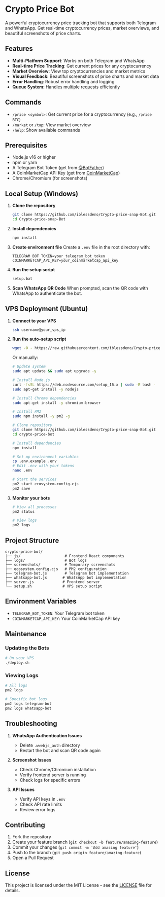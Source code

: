 # Crypto Price Bot 

A powerful cryptocurrency price tracking bot that supports both Telegram and WhatsApp. Get real-time cryptocurrency prices, market overviews, and beautiful screenshots of price charts.

## Features 

- **Multi-Platform Support**: Works on both Telegram and WhatsApp
- **Real-time Price Tracking**: Get current prices for any cryptocurrency
- **Market Overview**: View top cryptocurrencies and market metrics
- **Visual Feedback**: Beautiful screenshots of price charts and market data
- **Error Handling**: Robust error handling and logging
- **Queue System**: Handles multiple requests efficiently

## Commands 

- `/price <symbol>`: Get current price for a cryptocurrency (e.g., `/price BTC`)
- `/market` or `/top`: View market overview
- `/help`: Show available commands

## Prerequisites 

- Node.js v16 or higher
- npm or yarn
- A Telegram Bot Token (get from [@BotFather](https://t.me/botfather))
- A CoinMarketCap API Key (get from [CoinMarketCap](https://coinmarketcap.com/api/))
- Chrome/Chromium (for screenshots)

## Local Setup (Windows) 

1. **Clone the repository**
   ```bash
   git clone https://github.com/iblessdeno/Crypto-price-snap-Bot.git
   cd Crypto-price-snap-Bot
   ```

2. **Install dependencies**
   ```bash
   npm install
   ```

3. **Create environment file**
   Create a `.env` file in the root directory with:
   ```env
   TELEGRAM_BOT_TOKEN=your_telegram_bot_token
   COINMARKETCAP_API_KEY=your_coinmarketcap_api_key
   ```

4. **Run the setup script**
   ```bash
   setup.bat
   ```

5. **Scan WhatsApp QR Code**
   When prompted, scan the QR code with WhatsApp to authenticate the bot.

## VPS Deployment (Ubuntu) 

1. **Connect to your VPS**
   ```bash
   ssh username@your_vps_ip
   ```

2. **Run the auto-setup script**
   ```bash
   wget -O - https://raw.githubusercontent.com/iblessdeno/Crypto-price-snap-Bot/main/setup.sh | bash

   ```

   Or manually:
   ```bash
   # Update system
   sudo apt update && sudo apt upgrade -y

   # Install Node.js
   curl -fsSL https://deb.nodesource.com/setup_16.x | sudo -E bash -
   sudo apt-get install -y nodejs

   # Install Chrome dependencies
   sudo apt-get install -y chromium-browser

   # Install PM2
   sudo npm install -y pm2 -g

   # Clone repository
   git clone https://github.com/iblessdeno/Crypto-price-snap-Bot.git
   cd crypto-price-bot

   # Install dependencies
   npm install

   # Set up environment variables
   cp .env.example .env
   # Edit .env with your tokens
   nano .env

   # Start the services
   pm2 start ecosystem.config.cjs
   pm2 save
   ```

3. **Monitor your bots**
   ```bash
   # View all processes
   pm2 status

   # View logs
   pm2 logs
   ```

## Project Structure 

```
crypto-price-bot/
├── js/                    # Frontend React components
├── logs/                  # Bot logs
├── screenshots/           # Temporary screenshots
├── ecosystem.config.cjs   # PM2 configuration
├── telegram-bot.js        # Telegram bot implementation
├── whatsapp-bot.js       # WhatsApp bot implementation
├── server.js             # Frontend server
└── setup.sh              # VPS setup script
```

## Environment Variables 

- `TELEGRAM_BOT_TOKEN`: Your Telegram bot token
- `COINMARKETCAP_API_KEY`: Your CoinMarketCap API key

## Maintenance 

### Updating the Bots
```bash
# On your VPS
./deploy.sh
```

### Viewing Logs
```bash
# All logs
pm2 logs

# Specific bot logs
pm2 logs telegram-bot
pm2 logs whatsapp-bot
```

## Troubleshooting 

1. **WhatsApp Authentication Issues**
   - Delete `.wwebjs_auth` directory
   - Restart the bot and scan QR code again

2. **Screenshot Issues**
   - Check Chrome/Chromium installation
   - Verify frontend server is running
   - Check logs for specific errors

3. **API Issues**
   - Verify API keys in `.env`
   - Check API rate limits
   - Review error logs

## Contributing 

1. Fork the repository
2. Create your feature branch (`git checkout -b feature/amazing-feature`)
3. Commit your changes (`git commit -m 'Add amazing feature'`)
4. Push to the branch (`git push origin feature/amazing-feature`)
5. Open a Pull Request

## License 

This project is licensed under the MIT License - see the [LICENSE](LICENSE) file for details.
